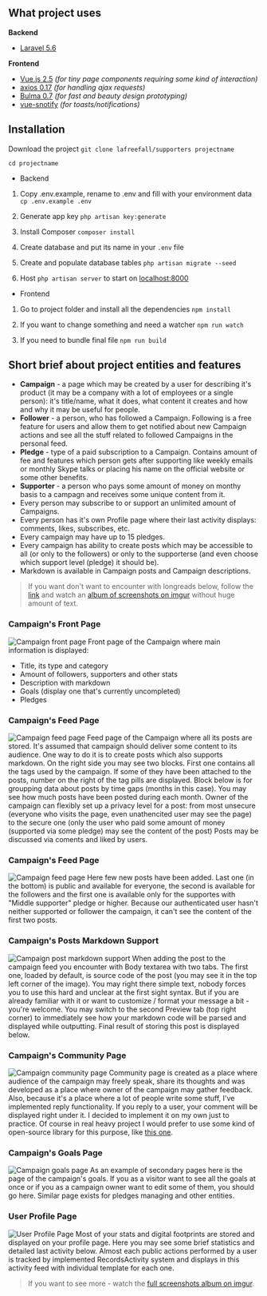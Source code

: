## What project uses
**Backend**
- [Laravel 5.6](https://github.com/laravel/laravel)
 
**Frontend**
- [Vue.js 2.5](https://github.com/vuejs/vue) *(for tiny page components requiring some kind of interaction)*
- [axios 0.17](https://github.com/axios/axios) *(for handling ajax requests)*
- [Bulma 0.7](https://github.com/jgthms/bulma) *(for fast and beauty design prototyping)*
- [vue-snotify](https://github.com/artemsky/vue-snotify) *(for toasts/notifications)*

## Installation
Download the project
`git clone lafreefall/supporters projectname`

`cd projectname`

- Backend

1. Copy .env.example, rename to .env and fill with your environment data
`cp .env.example .env`
2. Generate app key
`php artisan key:generate`

3. Install Composer
`composer install`

4. Create database and put its name in your `.env` file

5. Create and populate database tables
`php artisan migrate --seed`

6. Host
`php artisan server` to start on [localhost:8000](http://localhost:8000/)

- Frontend

1. Go to project folder and install all the dependencies
`npm install`

2. If you want to change something and need a watcher
`npm run watch`

3. If you need to bundle final file
`npm run build`

## Short brief about project entities and features

 - **Campaign** - a page which may be created by a user for describing it's product (it may be a company with a lot of employees or a single person): it's title/name, what it does, what content it creates and how and why it may be useful for people.
 - **Follower** - a person, who has followed a Campaign. Following is a free feature for users and allow them to get notified about new Campaign actions and see all the stuff related to followed Campaigns in the personal feed.
 - **Pledge** - type of a paid subscription to a Campaign. Contains amount of fee and features which person gets after supporting like weekly emails or monthly Skype talks or placing his name on the official website or some other benefits.
 - **Supporter** - a person who pays some amount of money on monthy basis to a campagn and receives some unique content from it.
 - Every person may subscribe to or support an unlimited amount of Campaigns.
 - Every person has it's own Profile page where their last activity displays: comments, likes, subscribes, etc.
 - Every campaign may have up to 15 pledges.
 - Every campaign has ability to create posts which may be accessible to all (or only to the followers) or only to the supporterse (and even choose which support level (pledge) it should be).
 - Markdown is available in Campaign posts and Campaign descriptions.
 
 > If you want don't want to encounter with longreads below, follow the [link](https://imgur.com/a/Q1BKTvq) and watch an [album of screenshots on imgur](https://imgur.com/a/Q1BKTvq) without huge amount of text.
 ### Campaign's Front Page
 ![Campaign front page](https://i.imgur.com/cvTvTYj.png)
 Front page of the Campaign where main information is displayed:
 - Title, its type and category
 - Amount of followers, supporters and other stats
 - Description with markdown
 - Goals (display one that's currently uncompleted)
 - Pledges
 
  ### Campaign's Feed Page
 ![Campaign feed page](https://i.imgur.com/EXjowfx.png)
 Feed page of the Campaign where all its posts are stored.
 It's assumed that campaign should deliver some content to its audience. One way to do it is to create posts which also supports markdown.
 On the right side you may see two blocks. First one contains all the tags used by the campaign. If some of they have been attached to the posts, number on the right of the tag pills are displayed. Block below is for groupping data about posts by time gaps (months in this case). You may see how much posts have been posted during each month.
 Owner of the campaign can flexibly set up a privacy level for a post: from most unsecure (everyone who visits the page, even unathencited user may see the page) to the secure one (only the user who paid some amount of money (supported via some pledge) may see the content of the post)
 Posts may be discussed via coments and liked by users.
 
   ### Campaign's Feed Page
 ![Campaign feed page](https://i.imgur.com/0stRQqx.png)
 Here few new posts have been added. Last one (in the bottom) is public and available for everyone, the second is available for the followers and the first one is available only for the supportes with "Middle supporter" pledge or higher.
 Because our authenticated user hasn't neither supported or follower the campaign, it can't see the content of the first two posts.
 
   ### Campaign's Posts Markdown Support
 ![Campaign post markdown support](https://i.imgur.com/MZoCjvp.png)
 When adding the post to the campaign feed you encounter with Body textarea with two tabs. The first one, loaded by default, is source code of the post (you may see it in the top left corner of the image). You may right there simple text, nobody forces you to use this hard and unclear at the first sight syntax. But if you are already familiar with it or want to customize / format your message a bit - you're welcome. You may switch to the second Preview tab (top right corner) to immediately see how your markdown code will be parsed and displayed while outputting. Final result of storing this post is displayed below.
 
   ### Campaign's Community Page
 ![Campaign community page](https://i.imgur.com/R4v7MZG.png)
 Community page is created as a place where audience of the campaign may freely speak, share its thoughts and was developed as a place where owner of the campaign may gather feedback.
 Also, because it's a place where a lot of people write some stuff, I've implemented reply functionality. If you reply to a user, your comment will be displayed right under it. I decided to implement it on my own just to practice. Of course in real heavy project I would prefer to use some kind of open-source library for this purpose, like [this one](https://github.com/lazychaser/laravel-nestedset).
 
   ### Campaign's Goals Page
 ![Campaign goals page](https://i.imgur.com/aFIrm3M.png)
 As an example of secondary pages here is the page of the campaign's goals. If you as a visitor want to see all the goals at once or if you as a campaign owner want to edit some of them, you should go here. Similar page exists for pledges managing and other entities.
 
   ### User Profile Page
 ![User Profile Page](https://i.imgur.com/K0DLaS7.png)
 Most of your stats and digital footprints are stored and displayed on your profile page. Here you may see some brief statistics and detailed last activity below. Almost each public actions performed by a user is tracked by implemented RecordsActivity system and displays in this activity feed with individual template for each one.

> If you want to see more - watch the [full screenshots album on imgur](https://imgur.com/a/Q1BKTvq).
